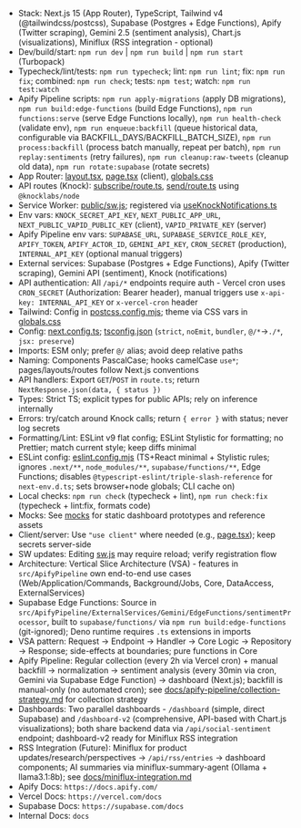 - Stack: Next.js 15 (App Router), TypeScript, Tailwind v4 (@tailwindcss/postcss), Supabase (Postgres + Edge Functions), Apify (Twitter scraping), Gemini 2.5 (sentiment analysis), Chart.js (visualizations), Miniflux (RSS integration - optional)
- Dev/build/start: `npm run dev` | `npm run build` | `npm run start` (Turbopack)
- Typecheck/lint/tests: `npm run typecheck`; lint: `npm run lint`; fix: `npm run fix`; combined: `npm run check`; tests: `npm test`; watch: `npm run test:watch`
- Apify Pipeline scripts: `npm run apply-migrations` (apply DB migrations), `npm run build:edge-functions` (build Edge Functions), `npm run functions:serve` (serve Edge Functions locally), `npm run health-check` (validate env), `npm run enqueue:backfill` (queue historical data, configurable via BACKFILL_DAYS/BACKFILL_BATCH_SIZE), `npm run process:backfill` (process batch manually, repeat per batch), `npm run replay:sentiments` (retry failures), `npm run cleanup:raw-tweets` (cleanup old data), `npm run rotate:supabase` (rotate secrets)
- App Router: [layout.tsx](app/layout.tsx), [page.tsx](app/page.tsx) (client), [globals.css](app/globals.css)
- API routes (Knock): [subscribe/route.ts](app/api/notifications/subscribe/route.ts), [send/route.ts](app/api/notifications/send/route.ts) using `@knocklabs/node`
- Service Worker: [public/sw.js](public/sw.js); registered via [useKnockNotifications.ts](app/hooks/useKnockNotifications.ts)
- Env vars: `KNOCK_SECRET_API_KEY`, `NEXT_PUBLIC_APP_URL`, `NEXT_PUBLIC_VAPID_PUBLIC_KEY` (client), `VAPID_PRIVATE_KEY` (server)
- Apify Pipeline env vars: `SUPABASE_URL`, `SUPABASE_SERVICE_ROLE_KEY`, `APIFY_TOKEN`, `APIFY_ACTOR_ID`, `GEMINI_API_KEY`, `CRON_SECRET` (production), `INTERNAL_API_KEY` (optional manual triggers)
- External services: Supabase (Postgres + Edge Functions), Apify (Twitter scraping), Gemini API (sentiment), Knock (notifications)
- API authentication: All `/api/*` endpoints require auth - Vercel cron uses `CRON_SECRET` (Authorization: Bearer header), manual triggers use `x-api-key: INTERNAL_API_KEY` or `x-vercel-cron` header
- Tailwind: Config in [postcss.config.mjs](postcss.config.mjs); theme via CSS vars in [globals.css](app/globals.css)
- Config: [next.config.ts](next.config.ts); [tsconfig.json](tsconfig.json) (`strict`, `noEmit`, `bundler`, `@/*`->`./*`, `jsx: preserve`)
- Imports: ESM only; prefer `@/` alias; avoid deep relative paths
- Naming: Components PascalCase; hooks camelCase `use*`; pages/layouts/routes follow Next.js conventions
- API handlers: Export `GET`/`POST` in `route.ts`; return `NextResponse.json(data, { status })`
- Types: Strict TS; explicit types for public APIs; rely on inference internally
- Errors: try/catch around Knock calls; return `{ error }` with status; never log secrets
- Formatting/Lint: ESLint v9 flat config; ESLint Stylistic for formatting; no Prettier; match current style; keep diffs minimal
- ESLint config: [eslint.config.mjs](eslint.config.mjs) (TS+React minimal + Stylistic rules; ignores `.next/**`, `node_modules/**`, `supabase/functions/**`, Edge Functions; disables `@typescript-eslint/triple-slash-reference` for `next-env.d.ts`; sets browser+node globals; CLI cache on)
- Local checks: `npm run check` (typecheck + lint), `npm run check:fix` (typecheck + lint:fix, formats code)
- Mocks: See [mocks](mocks) for static dashboard prototypes and reference assets
- Client/server: Use `"use client"` where needed (e.g., [page.tsx](app/page.tsx)); keep secrets server-side
- SW updates: Editing [sw.js](public/sw.js) may require reload; verify registration flow
- Architecture: Vertical Slice Architecture (VSA) - features in `src/ApifyPipeline` own end-to-end use cases (Web/Application/Commands, Background/Jobs, Core, DataAccess, ExternalServices)
- Supabase Edge Functions: Source in `src/ApifyPipeline/ExternalServices/Gemini/EdgeFunctions/sentimentProcessor`, built to `supabase/functions/` via `npm run build:edge-functions` (git-ignored); Deno runtime requires `.ts` extensions in imports
- VSA pattern: Request → Endpoint → Handler → Core Logic → Repository → Response; side-effects at boundaries; pure functions in Core
- Apify Pipeline: Regular collection (every 2h via Vercel cron) + manual backfill → normalization → sentiment analysis (every 30min via cron, Gemini via Supabase Edge Function) → dashboard (Next.js); backfill is manual-only (no automated cron); see [docs/apify-pipeline/collection-strategy.md](docs/apify-pipeline/collection-strategy.md) for collection strategy
- Dashboards: Two parallel dashboards - `/dashboard` (simple, direct Supabase) and `/dashboard-v2` (comprehensive, API-based with Chart.js visualizations); both share backend data via `/api/social-sentiment` endpoint; dashboard-v2 ready for Miniflux RSS integration
- RSS Integration (Future): Miniflux for product updates/research/perspectives → `/api/rss/entries` → dashboard components; AI summaries via miniflux-summary-agent (Ollama + llama3.1:8b); see [docs/miniflux-integration.md](docs/miniflux-integration.md)
- Apify Docs: `https://docs.apify.com/`
- Vercel Docs: `https://vercel.com/docs`
- Supabase Docs: `https://supabase.com/docs`
- Internal Docs: `docs`
